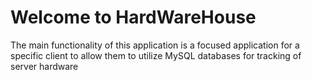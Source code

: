 # Welcome to HardWareHouse

The main functionality of this application is a focused application for a specific client
to allow them to utilize MySQL databases for tracking of server hardware